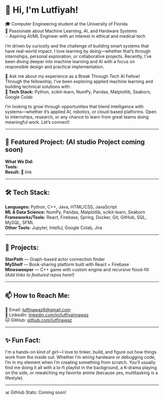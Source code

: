 # 👋 Hi, I'm Lutfiyah!

🎓 Computer Engineering student at the University of Florida  
🤖 Passionate about Machine Learning, AI, and Hardware Systems  
💡 Aspiring AI/ML Engineer with an interest in ethical and medical tech  

I’m driven by curiosity and the challenge of building smart systems that have real-world impact. I love learning by doing—whether that’s through internships, personal exploration, or collaborative projects. Recently, I’ve been diving deeper into machine learning and AI with a focus on responsible design and practical implementation.

💬 Ask me about my experience as a Break Through Tech AI Fellow!  
Through the fellowship, I’ve been exploring applied machine learning and building technical solutions with:  
**🧠 Tech Stack:** Python, scikit-learn, NumPy, Pandas, Matplotlib, Seaborn, Google Colab

I’m looking to grow through opportunities that blend intelligence with systems—whether it’s applied AI, robotics, or cloud-based platforms. Open to internships, research, or any chance to learn from great teams doing meaningful work. Let’s connect!

---

## 🎯 Featured Project: (AI studio Project coming soon)
**What We Did:**  
**Tools:**   
**Result:**
📎 link

---

## 🛠 Tech Stack:
**Languages:** Python, C++, Java, HTML/CSS, JavaScript  
**ML & Data Science:** NumPy, Pandas, Matplotlib, scikit-learn, Seaborn  
**Frameworks/Tools:** React, Firebase, Spring, Docker, Git, GitHub, SQL, MySQL, SFML  
**Other Tools:** Jupyter, IntelliJ, Google Colab, Jira

---

## 🚀 Projects:
**StarPath** — Graph-based actor connection finder  
**MyShelf** — Book-sharing platform built with React + Firebase  
**Minesweeper** — C++ game with custom engine and recursive flood-fill  
*(Add links to featured repos here!)*

---

## 📫 How to Reach Me:
📧 Email: lutfinawaz6@gmail.com  
🔗 LinkedIn: [linkedin.com/in/lutfiyahnawaz](https://www.linkedin.com/in/lutfiyahnawaz/)  
🐱 GitHub: [github.com/lutfinawaz](https://github.com/Luffy28)


---

## ✨ Fun Fact:
I'm a hands-on kind of girl—I love to tinker, build, and figure out how things work from the inside out. Whether I’m wiring hardware or debugging code, I’m in my element when I’m creating something from scratch. You’ll usually find me doing it all with a lo-fi playlist in the background, a K-drama playing on the side, or rewatching my favorite anime (because yes, multitasking is a lifestyle).

---

📊 GitHub Stats: Coming soon!

